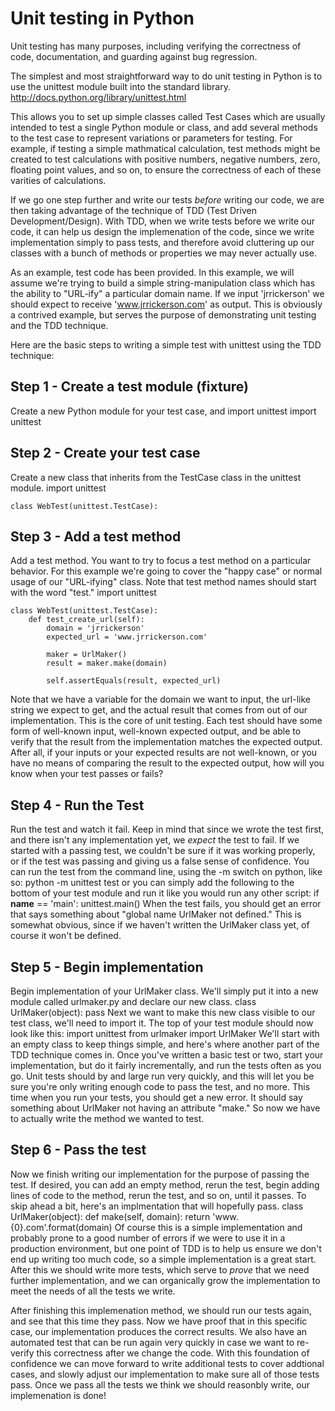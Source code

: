 Unit testing in Python
======================

Unit testing has many purposes, including verifying the correctness of code,
documentation, and guarding against bug regression.

The simplest and most straightforward way to do unit testing in Python is to
use the unittest module built into the standard library.
http://docs.python.org/library/unittest.html

This allows you to set up simple classes called Test Cases which are usually
intended to test a single Python module or class, and add several methods to
the test case to represent variations or parameters for testing.  For example,
if testing a simple mathmatical calculation, test methods might be created to
test calculations with positive numbers, negative numbers, zero, floating point
values, and so on, to ensure the correctness of each of these varities of
calculations.

If we go one step further and write our tests *before* writing our code, we are
then taking advantage of the technique of TDD (Test Driven Development/Design).
With TDD, when we write tests before we write our code, it can help us design
the implemenation of the code, since we write implementation simply to pass
tests, and therefore avoid cluttering up our classes with a bunch of methods or
properties we may never actually use.

As an example, test code has been provided.  In this example, we will assume
we're trying to build a simple string-manipulation class which has the ability
to "URL-ify" a particular domain name.  If we input 'jrrickerson' we should
expect to receive 'www.jrrickerson.com' as output.  This is obviously a
contrived example, but serves the purpose of demonstrating unit testing and the
TDD technique.

Here are the basic steps to writing a simple test with unittest using the TDD
technique:

Step 1 - Create a test module (fixture)
---------------------------------------
Create a new Python module for your test case, and import unittest
    import unittest

Step 2 - Create your test case
------------------------------
Create a new class that inherits from the TestCase class in the unittest module.
    import unittest

    class WebTest(unittest.TestCase):

Step 3 - Add a test method
--------------------------
Add a test method.  You want to try to focus a test method on a particular
behavior.  For this example we're going to cover the "happy case" or normal usage
of our "URL-ifying" class.  Note that test method names should start with the
word "test."
    import unittest

    class WebTest(unittest.TestCase):
        def test_create_url(self):
            domain = 'jrrickerson'
            expected_url = 'www.jrrickerson.com'

            maker = UrlMaker()
            result = maker.make(domain)

            self.assertEquals(result, expected_url)
Note that we have a variable for the domain we want to input, the url-like
string we expect to get, and the actual result that comes from out of our
implementation.  This is the core of unit testing.  Each test should have some
form of well-known input, well-known expected output, and be able to verify
that the result from the implementation matches the expected output.  After all,
if your inputs or your expected results are not well-known, or you have no
means of comparing the result to the expected output, how will you know when
your test passes or fails?

Step 4 - Run the Test
---------------------
Run the test and watch it fail.  Keep in mind that since we wrote the test
first, and there isn't any implementation yet, we *expect* the test to fail.
If we started with a passing test, we couldn't be sure if it was working properly,
or if the test was passing and giving us a false sense of confidence.
You can run the test from the command line, using the -m switch on python, like so:
    python -m unittest test
or you can simply add the following to the bottom of your test module and run it
like you would run any other script:
    if __name__ == 'main':
        unittest.main()
When the test fails, you should get an error that says something about
"global name UrlMaker not defined."  This is somewhat obvious, since if we
haven't written the UrlMaker class yet, of course it won't be defined.

Step 5 - Begin implementation
-----------------------------
Begin implementation of your UrlMaker class.  We'll simply put it into a new
module called urlmaker.py and declare our new class.
    class UrlMaker(object):
        pass
Next we want to make this new class visible to our test class, we'll need to
import it.  The top of your test module should now look like this:
    import unittest
    from urlmaker import UrlMaker
We'll start with an empty class to keep things simple, and here's where another
part of the TDD technique comes in.  Once you've written a basic test or two,
start your implementation, but do it fairly incrementally, and run the tests
often as you go.  Unit tests should by and large run very quickly, and this will
let you be sure you're only writing enough code to pass the test, and no more.
This time when you run your tests, you should get a new error.  It should say
something about UrlMaker not having an attribute "make."  So now we have to
actually write the method we wanted to test.

Step 6 - Pass the test
----------------------
Now we finish writing our implementation for the purpose of passing the test.
If desired, you can add an empty method, rerun the test, begin adding lines of
code to the method, rerun the test, and so on, until it passes.  To skip ahead
a bit, here's an implmentation that will hopefully pass.
    class UrlMaker(object):
        def make(self, domain):
            return 'www.{0}.com'.format(domain)
Of course this is a simple implementation and probably prone to a good number
of errors if we were to use it in a production environment, but one point of
TDD is to help us ensure we don't end up writing too much code, so a simple
implementation is a great start.  After this we should write more tests, which
serve to *prove* that we need further implementation, and we can organically
grow the implementation to meet the needs of all the tests we write.

After finishing this implemenation method, we should run our tests again, and
see that this time they pass. Now we have proof that in this specific case, our
implementation produces the correct results. We also have an automated test
that can be run again very quickly in case we want to re-verify this correctness
after we change the code.  With this foundation of confidence we can move forward
to write additional tests to cover addtional cases, and slowly adjust our
implementation to make sure all of those tests pass.  Once we pass all the tests
we think we should reasonbly write, our implemenation is done!
